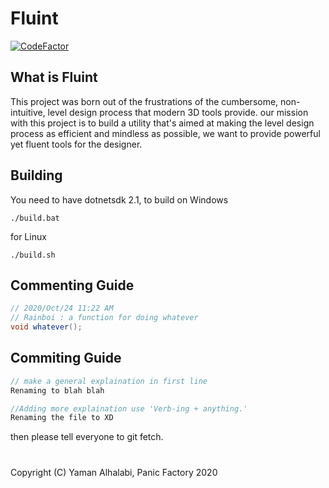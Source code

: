 # Fluint
[![CodeFactor](https://www.codefactor.io/repository/github/rainboi64/fluint/badge)](https://www.codefactor.io/repository/github/rainboi64/fluint)
## What is Fluint

This project was born out of the frustrations of the cumbersome, non-intuitive, level design process that modern 3D tools provide. our mission with this project is to build a utility that's aimed at making the level design process as efficient and mindless as possible, we want to provide powerful yet fluent tools for the designer.

## Building
You need to have dotnetsdk 2.1, to build on Windows
```
./build.bat
```
for Linux
```
./build.sh
```
## Commenting Guide
```cs
// 2020/Oct/24 11:22 AM
// Rainboi : a function for doing whatever
void whatever();
```
## Commiting Guide
```cs
// make a general explaination in first line
Renaming to blah blah

//Adding more explaination use 'Verb-ing + anything.'
Renaming the file to XD
```
then please tell everyone to git fetch.
#
Copyright (C) Yaman Alhalabi, Panic Factory 2020